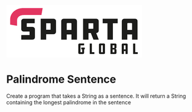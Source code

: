 ![Sparta](/Assets/Git_Hub/SPARTALOGO.png) 
# Palindrome Sentence
Create a program that takes a String as a sentence. It will return a String containing the longest palindrome in the sentence

